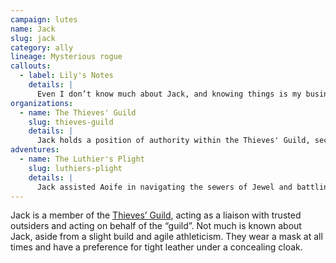```yaml
---
campaign: lutes
name: Jack
slug: jack
category: ally
lineage: Mysterious rogue
callouts:
  - label: Lily's Notes
    details: |
      Even I don’t know much about Jack, and knowing things is my business. I’ve never seen under their mask. I don’t even know if Jack is their name or a title within the Thieves’ Guild. I do know that Jack is trustworthy, and has more than earned their privacy.
organizations:
  - name: The Thieves' Guild
    slug: thieves-guild
    details: |
      Jack holds a position of authority within the Thieves' Guild, second only to the King and Queen.
adventures:
  - name: The Luthier's Plight
    slug: luthiers-plight
    details: |
      Jack assisted Aoife in navigating the sewers of Jewel and battling the goblins that had abducted the luthier Garrick.
---
```


Jack is a member of the [Thieves’ Guild]({{site.baseurl}}/campaigns/lutes/organizations/thieves-guild), acting as a liaison with trusted outsiders and acting on behalf of the “guild”. Not much is known about Jack, aside from a slight build and agile athleticism. They wear a mask at all times and have a preference for tight leather under a concealing cloak.
